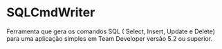 # SQLCmdWriter
Ferramenta que gera os comandos SQL ( Select, Insert, Update e Delete) para uma aplicação simples em Team Developer versão 5.2 ou superior.
